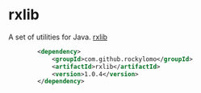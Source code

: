 # rxlib
A set of utilities for Java. [rxlib](https://github.com/RockyLOMO/rxlib)

```xml
        <dependency>
            <groupId>com.github.rockylomo</groupId>
            <artifactId>rxlib</artifactId>
            <version>1.0.4</version>
        </dependency>
```
